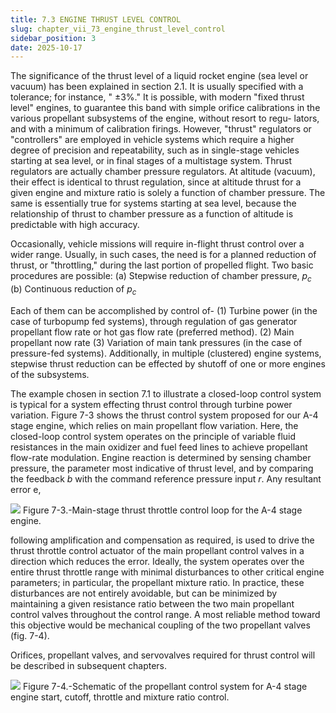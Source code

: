 ```yaml
---
title: 7.3 ENGINE THRUST LEVEL CONTROL
slug: chapter_vii_73_engine_thrust_level_control
sidebar_position: 3
date: 2025-10-17
---
```


The significance of the thrust level of a liquid rocket engine (sea level or vacuum) has been explained in section 2.1. It is usually specified with a tolerance; for instance, " $\pm 3 \%$." It is possible, with modern "fixed thrust level" engines, to guarantee this band with simple orifice calibrations in the various propellant subsystems of the engine, without resort to regu-
lators, and with a minimum of calibration firings. However, "thrust" regulators or "controllers" are employed in vehicle systems which require a higher degree of precision and repeatability, such as in single-stage vehicles starting at sea level, or in final stages of a multistage system. Thrust regulators are actually chamber pressure regulators. At altitude (vacuum), their effect is identical to thrust regulation, since at altitude thrust for a given engine and mixture ratio is solely a function of chamber pressure. The same is essentially true for systems starting at sea level, because the relationship of thrust to chamber pressure as a function of altitude is predictable with high accuracy.

Occasionally, vehicle missions will require in-flight thrust control over a wider range. Usually, in such cases, the need is for a planned reduction of thrust, or "throttling," during the last portion of propelled flight. Two basic procedures are possible:
(a) Stepwise reduction of chamber pressure, $p_{c}$
(b) Continuous reduction of $p_{c}$

Each of them can be accomplished by control of-
(1) Turbine power (in the case of turbopump fed systems), through regulation of gas generator propellant flow rate or hot gas flow rate (preferred method).
(2) Main propellant now rate
(3) Variation of main tank pressures (in the case of pressure-fed systems).
Additionally, in multiple (clustered) engine systems, stepwise thrust reduction can be effected by shutoff of one or more engines of the subsystems.

The example chosen in section 7.1 to illustrate a closed-loop control system is typical for a system effecting thrust control through turbine power variation. Figure 7-3 shows the thrust control system proposed for our A-4 stage engine, which relies on main propellant flow variation. Here, the closed-loop control system operates on the principle of variable fluid resistances in the main oxidizer and fuel feed lines to achieve propellant flow-rate modulation. Engine reaction is determined by sensing chamber pressure, the parameter most indicative of thrust level, and by comparing the feedback $b$ with the command reference pressure input $r$. Any resultant error e,

![](/img/DLPRE/image_206.jpg)
Figure 7-3.-Main-stage thrust throttle control loop for the A-4 stage engine.

following amplification and compensation as required, is used to drive the thrust throttle control actuator of the main propellant control valves in a direction which reduces the error. Ideally, the system operates over the entire thrust throttle range with minimal disturbances to other critical engine parameters; in particular, the propellant mixture ratio. In practice, these disturbances are not entirely avoidable, but can be minimized by maintaining a given resistance ratio between the two main propellant control valves throughout the control range. A most reliable method toward this objective would be mechanical coupling of the two propellant valves (fig. 7-4).

Orifices, propellant valves, and servovalves required for thrust control will be described in subsequent chapters.

![](/img/DLPRE/image_207.jpg)
Figure 7-4.-Schematic of the propellant control system for A-4 stage engine start, cutoff, throttle and mixture ratio control.